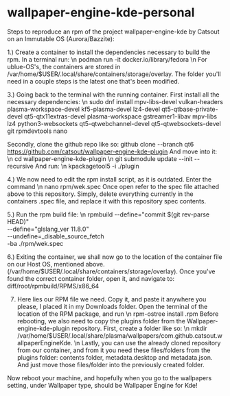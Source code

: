 # wallpaper-engine-kde-personal
Steps to reproduce an rpm of the project wallpaper-engine-kde by Catsout on an Immutable OS (Aurora/Bazzite):

1.) Create a container to install the dependencies necessary to build the rpm. In a terminal run: \n podman run -it docker.io/library/fedora
\n For ublue-OS's, the containers are stored in /var/home/$USER/.local/share/containers/storage/overlay. The folder you'll need in a couple steps is the latest one that's been modified.

3.) Going back to the terminal with the running container.
First install all the necessary dependencies:
\n sudo dnf install mpv-libs-devel vulkan-headers plasma-workspace-devel kf5-plasma-devel lz4-devel qt5-qtbase-private-devel qt5-qtx11extras-devel plasma-workspace gstreamer1-libav mpv-libs lz4 python3-websockets qt5-qtwebchannel-devel qt5-qtwebsockets-devel git rpmdevtools nano

Secondly, clone the github repo like so: 
github clone --branch qt6 https://github.com/catsout/wallpaper-engine-kde-plugin
And move into it: 
\n cd wallpaper-engine-kde-plugin
\n git submodule update --init --recursive
And run:
\n kpackagetool5 -i ./plugin

4.) We now need to edit the rpm install script, as it is outdated.
Enter the command \n nano rpm/wek.spec
Once open refer to the spec file attached above to this repository. Simply, delete everything currently in the containers .spec file, and replace it with this repository spec contents.

5.) Run the rpm build file:
\n rpmbuild --define="commit $(git rev-parse HEAD)" \
    --define="glslang_ver 11.8.0" \
    --undefine=_disable_source_fetch \
    -ba ./rpm/wek.spec

6.) Exiting the container, we shall now go to the location of the container file on our Host OS, mentioned above. (/var/home/$USER/.local/share/containers/storage/overlay). Once you've found the correct container folder, open it, and navigate to: diff/root/rpmbuild/RPMS/x86_64

7. Here lies our RPM file we need. Copy it, and paste it anywhere you please, I placed it in my Downloads folder. Open the terminal of the location of the RPM package, and run \n rpm-ostree install <wallpaper-engine-kde-plugin>.rpm
Before rebooting, we also need to copy the plugins folder from the Wallpaper-engine-kde-plugin repository. First, create a folder like so:
\n mkdir /var/home/$USER/.local/share/plasma/wallpapers/com.github.catsout.wallpaperEngineKde.
\n Lastly, you can use the already cloned repository from our container, and from it you need these files/folders from the plugins folder: contents folder, metadata.desktop and metadata.json. And just move those files/folder into the previously created folder.

Now reboot your machine, and hopefully when you go to the wallpapers setting, under Wallpaper type, should be Wallpaper Engine for Kde!


